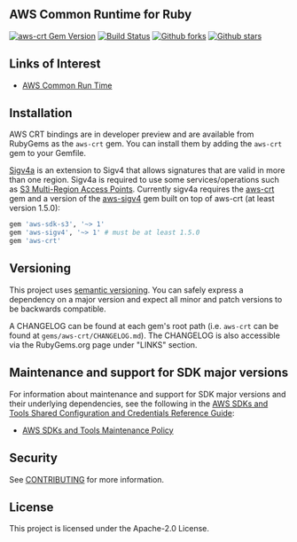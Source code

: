 ## AWS Common Runtime for Ruby
[![aws-crt Gem Version](https://badge.fury.io/rb/aws-crt.svg)](https://badge.fury.io/rb/aws-crt)
[![Build Status](https://github.com/awslabs/aws-crt-ruby/workflows/CI/badge.svg)](https://github.com/awslabs/aws-crt-ruby/actions)
[![Github forks](https://img.shields.io/github/forks/awslabs/aws-crt-ruby.svg)](https://github.com/awslabs/aws-crt-ruby/network)
[![Github stars](https://img.shields.io/github/stars/awslabs/aws-crt-ruby.svg)](https://github.com/awslabs/aws-crt-ruby/stargazers)

## Links of Interest
* [AWS Common Run Time](https://docs.aws.amazon.com/sdkref/latest/guide/common-runtime.html)

## Installation 
AWS CRT bindings are in developer preview and are available from RubyGems as the `aws-crt` gem.  You can install them by adding the `aws-crt`
gem to your Gemfile.

[Sigv4a](https://docs.aws.amazon.com/general/latest/gr/signing_aws_api_requests.html)
is an extension to Sigv4 that allows signatures that are valid in more than one region.
Sigv4a is required to use some services/operations such as
[S3 Multi-Region Access Points](https://docs.aws.amazon.com/AmazonS3/latest/userguide/MultiRegionAccessPoints.html).
Currently sigv4a requires the [aws-crt](https://rubygems.org/gems/aws-crt/) gem and a version of the 
[aws-sigv4](https://rubygems.org/gems/aws-sigv4/) gem built on top of aws-crt (at least version 1.5.0):

```ruby
gem 'aws-sdk-s3', '~> 1'
gem 'aws-sigv4', '~> 1' # must be at least 1.5.0
gem 'aws-crt'
```

## Versioning

This project uses [semantic versioning](http://semver.org/). You can safely
express a dependency on a major version and expect all minor and patch versions
to be backwards compatible.

A CHANGELOG can be found at each gem's root path (i.e. `aws-crt` can be found
at `gems/aws-crt/CHANGELOG.md`). The CHANGELOG is also accessible via the
RubyGems.org page under "LINKS" section.

## Maintenance and support for SDK major versions

For information about maintenance and support for SDK major versions and their underlying dependencies, see the following in the [AWS SDKs and Tools Shared Configuration and Credentials Reference Guide](https://docs.aws.amazon.com/credref/latest/refdocs/overview.html):

* [AWS SDKs and Tools Maintenance Policy](https://docs.aws.amazon.com/credref/latest/refdocs/maint-policy.html)

## Security

See [CONTRIBUTING](CONTRIBUTING.md#security-issue-notifications) for more information.

## License

This project is licensed under the Apache-2.0 License.

